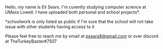 Hello, my name is Eli Sears. I'm curently studying computer science at UMass Lowell.
I have uploaded both personal and school projects*. 

*schoolwork is only listed as public if I'm sure that the school will not take issue with other students having access to it

Please feel free to reach me by email at esears8@gmail.com or over discord at TheTurkeyBaster#7507
